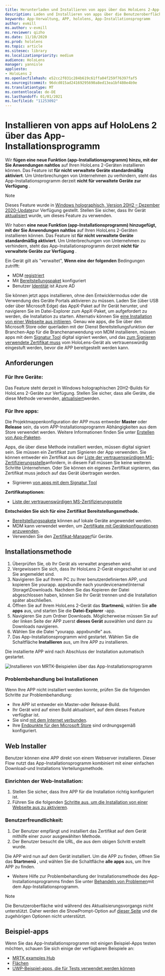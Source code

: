 ```yaml
---
title: Herunterladen und Installieren von apps über das HoloLens 2-App-Installationsprogramm
description: Laden und Installieren von apps über die Benutzeroberfläche
keywords: App-Verwaltung, APP, hololens, App-Installationsprogramm
author: evmill
ms.author: v-evmill
ms.reviewer: qizho
ms.date: 11/10/2020
ms.prod: hololens
ms.topic: article
ms.sitesec: library
ms.localizationpriority: medium
audience: HoloLens
manager: yannisle
appliesto:
- HoloLens 2
ms.openlocfilehash: e52cc2f031c284b619c61ffa04f259f76397faf5
ms.sourcegitcommit: 96dcd015ad24169295690a8ed13ea1bf480e4b9e
ms.translationtype: MT
ms.contentlocale: de-DE
ms.lasthandoff: 01/01/2021
ms.locfileid: "11253092"
---
```

# Installieren von apps auf HoloLens 2 über das App-Installationsprogramm

Wir **fügen eine neue Funktion (app-Installationsprogramm) hinzu, mit der Sie Anwendungen nahtlos** auf Ihren HoloLens 2-Geräten installieren können. Das Feature ist **für nicht verwaltete Geräte standardmäßig aktiviert**. Um Unterbrechungen von Unternehmen zu verhindern, steht das App-Installationsprogramm derzeit **nicht für verwaltete Geräte zur Verfügung** .  

> [!NOTE]
> Dieses Feature wurde in [Windows holographisch, Version 20H2 – Dezember 2020-Update](hololens-release-notes.md)zur Verfügung gestellt. Stellen Sie sicher, dass Ihr Gerät [aktualisiert](hololens-update-hololens.md) wurde, um dieses Feature zu verwenden.

Wir haben **eine neue Funktion (app-Installationsprogramm) hinzugefügt, mit der Sie Anwendungen nahtlos** auf Ihren HoloLens 2-Geräten installieren können. Das Feature ist **für nicht verwaltete Geräte standardmäßig aktiviert**. Um Unterbrechungen von Unternehmen zu verhindern, steht das App-Installationsprogramm derzeit **nicht für verwaltete Geräte zur Verfügung** .  

Ein Gerät gilt als "verwaltet", **Wenn eine der folgenden** Bedingungen zutrifft:

- MDM [registriert](hololens-enroll-mdm.md)
- Mit [Bereitstellungspaket](hololens-provisioning.md) konfiguriert
- Benutzer [Identität](hololens-identity.md) ist Azure AD

Sie können jetzt apps installieren, ohne den Entwicklermodus oder die Verwendung des Geräte Portals aktivieren zu müssen.  Laden Sie (über USB oder über Microsoft Edge) das AppX-Paket auf Ihr Gerät herunter, und navigieren Sie im Datei-Explorer zum AppX-Paket, um aufgefordert zu werden, die Installation zu starten.  Alternativ können Sie [eine Installation von einer Webseite aus initiieren](https://docs.microsoft.com/windows/msix/app-installer/installing-windows10-apps-web).  Genau wie apps, die Sie über den Microsoft Store oder querladen mit der Dienst Bereitstellungsfunktion der Branchen-App für die Branchenanwendung von MDM installieren, müssen apps mit dem [Signatur Tool](https://docs.microsoft.com/windows/win32/appxpkg/how-to-sign-a-package-using-signtool) digital signiert werden, und das [zum Signieren verwendete Zertifikat muss](https://docs.microsoft.com/windows/win32/appxpkg/how-to-sign-a-package-using-signtool#security-considerations) vom HoloLens-Gerät als vertrauenswürdig eingestuft werden, bevor die APP bereitgestellt werden kann.

## Anforderungen

### Für Ihre Geräte:

 Das Feature steht derzeit in Windows holographischen 20H2-Builds für HoloLens 2-Geräte zur Verfügung. Stellen Sie sicher, dass alle Geräte, die diese Methode verwenden, [aktualisiert](hololens-update-hololens.md)werden.

### Für Ihre apps: 
Die Projektmappenkonfiguration der APP muss entweder **Master** oder **Release** sein, da vom APP-Installationsprogramm Abhängigkeiten aus dem Store verwendet werden. Weitere Informationen finden Sie unter [Erstellen von App-Paketen](https://docs.microsoft.com/windows/msix/app-installer/create-appinstallerfile-vs).

Apps, die über diese Methode installiert werden, müssen digital signiert sein. Sie müssen ein Zertifikat zum Signieren der App verwenden. Sie können entweder ein Zertifikat aus der [Liste der vertrauenswürdigen MS-Zertifizierungsstelle](https://ccadb-public.secure.force.com/microsoft/IncludedCACertificateReportForMSFT)anfordern, in diesem Fall müssen Sie keine weiteren Schritte Unternehmen. Oder Sie können ein eigenes Zertifikat signieren, das Zertifikat muss jedoch auf das Gerät übertragen werden.

- Signieren [von apps mit dem Signatur Tool](https://docs.microsoft.com/windows/win32/appxpkg/how-to-sign-a-package-using-signtool)

**Zertifikatoptionen:**

- [Liste der vertrauenswürdigen MS-Zertifizierungsstelle](https://ccadb-public.secure.force.com/microsoft/IncludedCACertificateReportForMSFT)

**Entscheiden Sie sich für eine Zertifikat Bereitstellungsmethode.**

- [Bereitstellungspakete](hololens-provisioning.md) können auf lokale Geräte angewendet werden.
- MDM kann verwendet werden, um [Zertifikate mit Gerätekonfigurationen anzuwenden](https://docs.microsoft.com/mem/intune/protect/certificates-configure).
- Verwenden Sie den [Zertifikat-Manager](certificate-manager.md)für Geräte.

## Installationsmethode

1. Überprüfen Sie, ob Ihr Gerät als verwaltet angesehen wird.
1. Vergewissern Sie sich, dass Ihr HoloLens 2-Gerät eingeschaltet ist und Sie angemeldet sind.
1. Navigieren Sie auf Ihrem PC zu Ihrer benutzerdefinierten APP, und kopieren Sie yourapp. appxbundle nach yourdevicename\Internal Storage\Downloads.
    Nachdem Sie das Kopieren der Datei abgeschlossen haben, können Sie Ihr Gerät trennen und die Installation später abschließen.
1. Öffnen Sie auf Ihrem HoloLens 2-Gerät das **Startmenü**, wählen Sie **alle apps** aus, und starten Sie die **Datei-Explorer** -app.
1. Navigieren Sie zum Ordner Downloads. Möglicherweise müssen Sie auf der linken Seite der APP zuerst **dieses Gerät** auswählen und dann zu Downloads navigieren.
1. Wählen Sie die Datei "yourapp. appxbundle" aus.
1. Das App-Installationsprogramm wird gestartet. Wählen Sie die Schaltfläche **Installieren** aus, um Ihre APP zu installieren.

Die installierte APP wird nach Abschluss der Installation automatisch gestartet.

![Installieren von MRTK-Beispielen über das App-Installationsprogramm](images/hololens-app-installer-picture.jpg)

### Problembehandlung bei Installationen

Wenn Ihre APP nicht installiert werden konnte, prüfen Sie die folgenden Schritte zur Problembehandlung:

- Ihre APP ist entweder ein Master-oder Release-Build.
- Ihr Gerät wird auf einen Build aktualisiert, auf dem dieses Feature verfügbar ist.
- Sie sind [mit dem Internet verbunden](hololens-network.md).
- Ihre [Endpunkte für den Microsoft Store](hololens-offline.md) sind ordnungsgemäß konfiguriert.  

## Web Installer

Benutzer können eine APP direkt von einem Webserver installieren. Dieser Flow nutzt das App-Installationsprogramm kombiniert mit einer einfachen Download-und Installations Verteilungsmethode.

### Einrichten der Web-Installation:

1. Stellen Sie sicher, dass Ihre APP für die Installation richtig konfiguriert ist.
1. Führen Sie die folgenden [Schritte aus, um die Installation von einer Webseite aus zu aktivieren](https://docs.microsoft.com/windows/msix/app-installer/installing-windows10-apps-web#how-to-enable-this-on-a-webpage).

### Benutzerfreundlichkeit:

1. Der Benutzer empfängt und installiert das Zertifikat auf dem Gerät mithilfe einer zuvor ausgewählten Methode.
1. Der Benutzer besucht die URL, die aus dem obigen Schritt erstellt wurde.

Die APP wird nun auf dem Gerät installiert. Um die APP zu finden, öffnen Sie das **Startmenü** , und wählen Sie die Schaltfläche **alle apps** aus, um Ihre APP zu finden.

- Weitere Hilfe zur Problembehandlung der Installationsmethode des App-Installationsprogramms finden Sie unter [Behandeln von Problemen](https://docs.microsoft.com/windows/msix/app-installer/troubleshoot-appinstaller-issues)mit dem App-Installationsprogramm.

> [!NOTE]
> Die Benutzeroberfläche wird während des Aktualisierungsvorgangs nicht unterstützt. Daher werden die ShowPrompt-Option auf [dieser Seite](https://docs.microsoft.com/windows/msix/app-installer/update-settings) und die zugehörigen Optionen nicht unterstützt.

## Beispiel-apps

Wenn Sie das App-Installationsprogramm mit einigen Beispiel-Apps testen möchten, schauen Sie sich einige der verfügbaren Beispiele an:

- [MRTK examples Hub](https://microsoft.github.io/MixedRealityToolkit-Unity/Documentation/README_ExampleHub.html)
- [Flächen](https://docs.microsoft.com/windows/mixed-reality/develop/unity/sampleapp-surfaces)
- [UWP-Beispiel-apps, die für Tests verwendet werden können](https://github.com/microsoft/Windows-universal-samples/tree/master/Samples)
